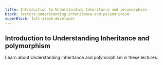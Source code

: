```yaml
---
title: Introduction to Understanding Inheritance and polymorphism
block: lecture-understanding-inheritance-and-polymorphism
superBlock: full-stack-developer
---
```


## Introduction to Understanding Inheritance and polymorphism

Learn about Understanding Inheritance and polymorphism in these lectures.
